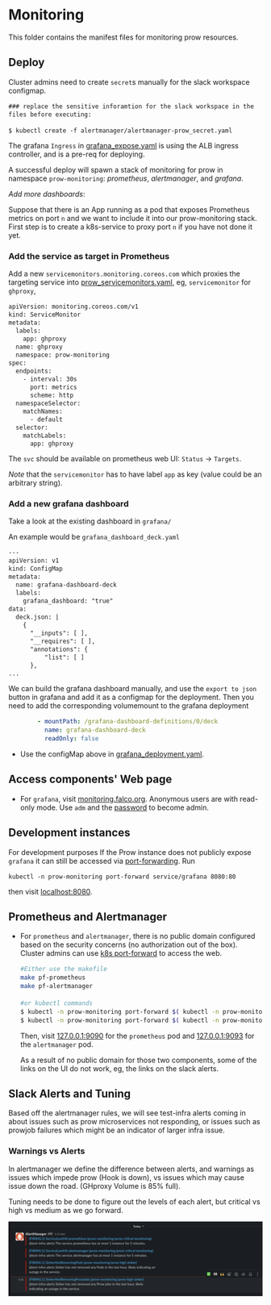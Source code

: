 # Monitoring

This folder contains the manifest files for monitoring prow resources.

## Deploy

Cluster admins need to create `secret`s  manually for the slack workspace configmap.

```
### replace the sensitive inforamtion for the slack workspace in the files before executing:

$ kubectl create -f alertmanager/alertmanager-prow_secret.yaml

```

The grafana `Ingress` in [grafana_expose.yaml](grafana_expose.yaml) is using the ALB ingress controller, and is a pre-req for deploying.

A successful deploy will spawn a stack of monitoring for prow in namespace `prow-monitoring`: _prometheus_, _alertmanager_, and _grafana_.

_Add more dashboards_:

Suppose that there is an App running as a pod that exposes Prometheus metrics on port `n` and we want to include it into our prow-monitoring stack.
First step is to create a k8s-service to proxy port `n` if you have not done it yet.

### Add the service as target in Prometheus

Add a new `servicemonitors.monitoring.coreos.com` which proxies the targeting service into [prow_servicemonitors.yaml](./prow_servicemonitors.yaml), eg,
`servicemonitor` for `ghproxy`,

```
apiVersion: monitoring.coreos.com/v1
kind: ServiceMonitor
metadata:
  labels:
    app: ghproxy
  name: ghproxy
  namespace: prow-monitoring
spec:
  endpoints:
    - interval: 30s
      port: metrics
      scheme: http
  namespaceSelector:
    matchNames:
      - default
  selector:
    matchLabels:
      app: ghproxy

```

The `svc` should be available on prometheus web UI: `Status` &rarr; `Targets`.

_Note_ that the `servicemonitor` has to have label `app` as key (value could be an arbitrary string).

### Add a new grafana dashboard

Take a look at the existing dashboard in `grafana/` 

An example would be `grafana_dashboard_deck.yaml`

```
---
apiVersion: v1
kind: ConfigMap
metadata:
  name: grafana-dashboard-deck
  labels:
    grafana_dashboard: "true"
data:
  deck.json: |
    {
      "__inputs": [ ],
      "__requires": [ ],
      "annotations": {
          "list": [ ]
      },
...
```

We can build the grafana dashboard manually, and use the `export to json` button in grafana and add it as a configmap for the deployment. Then you need to add the corresponding volumemount to the grafana deployment

```yaml
        - mountPath: /grafana-dashboard-definitions/0/deck
          name: grafana-dashboard-deck
          readOnly: false
```

* Use the configMap above in [grafana_deployment.yaml](grafana_deployment.yaml).
## Access components' Web page

* For `grafana`, visit [monitoring.falco.org](https://monitoring.prow.k8s.io). Anonymous users are with read-only mode.
Use `adm` and the [password](https://github.com/kubernetes/test-infra/blob/master/config/prow/cluster/monitoring/grafana_deployment.yaml#L39-L45) to become admin.

## Development instances

For development purposes If the Prow instance does not publicly expose `grafana` it can still be accessed via [port-forwarding](https://kubernetes.io/docs/tasks/access-application-cluster/port-forward-access-application-cluster/). Run

```
kubectl -n prow-monitoring port-forward service/grafana 8080:80
```
then visit [localhost:8080](http://127.0.0.1:8080).


## Prometheus and Alertmanager

* For `prometheus` and `alertmanager`, there is no public domain configured based on the security
concerns (no authorization out of the box).
Cluster admins can use [k8s port-forward](https://kubernetes.io/docs/tasks/access-application-cluster/port-forward-access-application-cluster/) to
access the web.

    ```bash
    #Either use the makefile
    make pf-prometheus
    make pf-alertmanager

    #or kubectl commands
    $ kubectl -n prow-monitoring port-forward $( kubectl -n prow-monitoring get pods --selector app=prometheus -o jsonpath={.items[0].metadata.name} ) 9090
    $ kubectl -n prow-monitoring port-forward $( kubectl -n prow-monitoring get pods --selector app=alertmanager -o jsonpath={.items[0].metadata.name} ) 9093
    ```

    Then, visit [127.0.0.1:9090](http://127.0.0.1:9090) for the `prometheus` pod and [127.0.0.1:9093](http://127.0.0.1:9093) for the `alertmanager` pod.

    As a result of no public domain for those two components, some of the links on the UI do not work, eg, the links on the slack alerts.

## Slack Alerts and Tuning

Based off the alertmanager rules, we will see test-infra alerts coming in about issues such as prow microservices not responding, or issues such as prowjob failures which might be an indicator of larger infra issue.

### Warnings vs Alerts

In alertmanager we define the difference between alerts, and warnings as issues which impede prow (Hook is down), vs issues which may cause issue down the road. (GHproxy Volume is 85% full).

Tuning needs to be done to figure out the levels of each alert, but critical vs high vs medium as we go forward.

![](pics/slack_alerts.png)